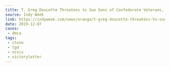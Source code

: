 ```yaml
---
title: T. Greg Doucette Threatens to Sue Sons of Confederate Veterans, Demands Group Donate $2.5M to Black UNC Students
source: Indy Week
link: https://indyweek.com/news/orange/t-greg-doucette-threatens-to-sue-sons-of-confederate-veterans/
date: 2019-12-07
cases:
 - dmca
tags:
 - stone
 - tgd
 - ncscv
 - victoryletter
---
```

